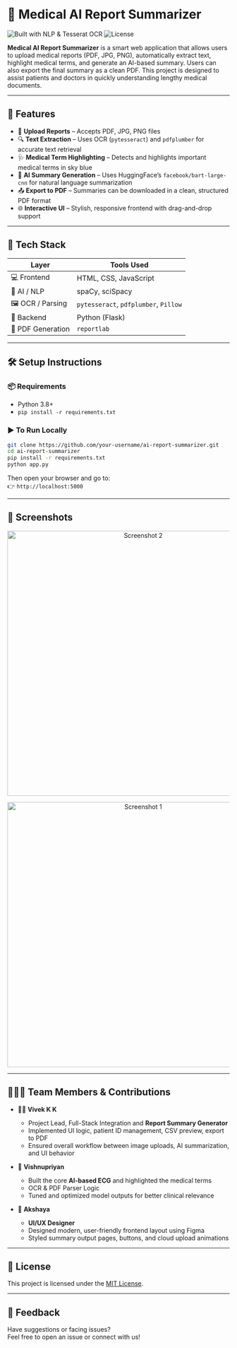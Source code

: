 # 🧠 Medical AI Report Summarizer
![Built with NLP & Tesserat OCR](https://img.shields.io/badge/NLP%20and-Tesserat%20OCR-blueviolet?style=for-the-badge)
![License](https://img.shields.io/badge/License-MIT-brightgreen?style=for-the-badge)

**Medical AI Report Summarizer** is a smart web application that allows users to upload medical reports (PDF, JPG, PNG), automatically extract text, highlight medical terms, and generate an AI-based summary. Users can also export the final summary as a clean PDF. This project is designed to assist patients and doctors in quickly understanding lengthy medical documents.

---

## 🚀 Features

- 📂 **Upload Reports** – Accepts PDF, JPG, PNG files
- 🔍 **Text Extraction** – Uses OCR (`pytesseract`) and `pdfplumber` for accurate text retrieval
- 🩺 **Medical Term Highlighting** – Detects and highlights important medical terms in sky blue
- 🤖 **AI Summary Generation** – Uses HuggingFace’s `facebook/bart-large-cnn` for natural language summarization
- 📤 **Export to PDF** – Summaries can be downloaded in a clean, structured PDF format
- 🌐 **Interactive UI** – Stylish, responsive frontend with drag-and-drop support

---

## 🧪 Tech Stack

| Layer      | Tools Used |
|------------|------------|
| 💻 Frontend | HTML, CSS, JavaScript |
| 🧠 AI / NLP | spaCy, sciSpacy |
| 🖼️ OCR / Parsing | `pytesseract`, `pdfplumber`, `Pillow` |
| 🐍 Backend | Python (Flask) |
| 📄 PDF Generation | `reportlab` |

---

## 🛠️ Setup Instructions

### 📦 Requirements

- Python 3.8+
- `pip install -r requirements.txt`

### ▶️ To Run Locally

```bash
git clone https://github.com/your-username/ai-report-summarizer.git
cd ai-report-summarizer
pip install -r requirements.txt
python app.py
```

Then open your browser and go to:  
👉 `http://localhost:5000`

---

## 📸 Screenshots

<p align="center">
  <img src="https://github.com/user-attachments/assets/c39844f7-8d34-4243-b6cc-fc92418f7e50" alt="Screenshot 2" width="600"/>
</p>

<p align="center">
  <img src="https://github.com/user-attachments/assets/8868f0ca-7276-4341-8e1f-9afcdb96308b" alt="Screenshot 1" width="600"/>
</p>

---

## 🧑‍🤝‍🧑 Team Members & Contributions

- 👨‍💻 **Vivek K K**
  - Project Lead, Full-Stack Integration and **Report Summary Generator**
  - Implemented UI logic, patient ID management, CSV preview, export to PDF  
  - Ensured overall workflow between image uploads, AI summarization, and UI behavior

- 🤖 **Vishnupriyan**  
  - Built the core **AI-based ECG** and highlighted the medical terms  
  - OCR & PDF Parser Logic 
  - Tuned and optimized model outputs for better clinical relevance

- 🎨 **Akshaya**  
  - **UI/UX Designer** 
  - Designed modern, user-friendly frontend layout using Figma  
  - Styled summary output pages, buttons, and cloud upload animations

---

## 📃 License

This project is licensed under the [MIT License](LICENSE).

---

## 💬 Feedback

Have suggestions or facing issues?  
Feel free to open an issue or connect with us!

